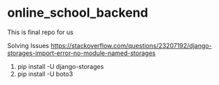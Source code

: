 # online_school_backend

This is final repo for us


Solving Issues
https://stackoverflow.com/questions/23207192/django-storages-import-error-no-module-named-storages
1. pip install -U django-storages
2. pip install -U boto3